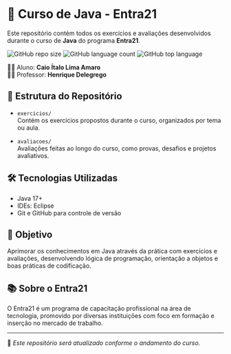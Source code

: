 # 🧠 Curso de Java - Entra21

Este repositório contém todos os exercícios e avaliações desenvolvidos durante o curso de **Java** do programa **Entra21**.

![GitHub repo size](https://img.shields.io/github/repo-size/CaioAmaro/entra21-java)
![GitHub language count](https://img.shields.io/github/languages/count/CaioAmaro/entra21-java)
![GitHub top language](https://img.shields.io/github/languages/top/CaioAmaro/entra21-java)


👨‍🎓 Aluno: **Caio Ítalo Lima Amaro**  
👨‍🏫 Professor: **Henrique Delegrego**

## 📁 Estrutura do Repositório

- `exercicios/`  
  Contém os exercícios propostos durante o curso, organizados por tema ou aula.

- `avaliacoes/`  
  Avaliações feitas ao longo do curso, como provas, desafios e projetos avaliativos.

## 🛠️ Tecnologias Utilizadas

- Java 17+  
- IDEs: Eclipse  
- Git e GitHub para controle de versão

## 🚀 Objetivo

Aprimorar os conhecimentos em Java através da prática com exercícios e avaliações, desenvolvendo lógica de programação, orientação a objetos e boas práticas de codificação.

## 📚 Sobre o Entra21

O Entra21 é um programa de capacitação profissional na área de tecnologia, promovido por diversas instituições com foco em formação e inserção no mercado de trabalho.

---

📌 *Este repositório será atualizado conforme o andamento do curso.*

